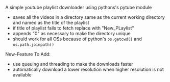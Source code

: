 A simple youtube playlist downloader using pythons's pytube module

- saves all the videos in a directory same as the current working directory and named as the title of the playlist
- if title of playlist fails to fetch replace with "New_PLaylist"
- appends "0" as necessary to make the directory unique
- should work for all OSs because of python's  `os.getcwd()` and `os.path.joinpath()`


New-Feature To Add:
- use queuing and threading to make the downloads faster
- automatically download a lower resolution when higher resolution is not available